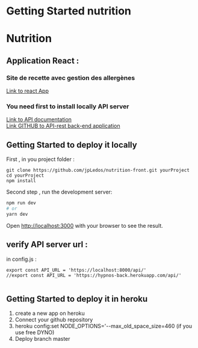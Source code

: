 # Getting Started nutrition

# Nutrition

## Application React :  
### Site de recette avec gestion des allergènes
[Link to react App](https://nutrition-jp.herokuapp.com/)

### You need first to install locally API server
[Link to API documentation](https://nutrition-jp-api.herokuapp.com/api/docs)  
[Link GITHUB to API-rest back-end application](https://github.com/jpLedos/nutrition-api)  

## Getting Started to deploy it locally
First , in you project folder :

```
git clone https://github.com/jpLedos/nutrition-front.git yourProject
cd yourProject
npm install
```

Second step , run the development server:

```bash
npm run dev
# or
yarn dev
```

Open [http://localhost:3000](http://localhost:3000) with your browser to see the result.


## verify API server url : 
in config.js :

```
export const API_URL = 'https://localhost:8000/api/'
//export const API_URL = 'https://hypnos-back.herokuapp.com/api/'
  
  ```


## Getting Started to deploy it in heroku

1. create a new app on heroku    
2. Connect your github repository  
3. heroku config:set NODE_OPTIONS='--max_old_space_size=460 (if you use free DYNO)
4. Deploy branch master  


